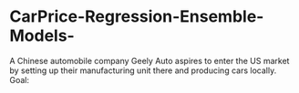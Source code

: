 # CarPrice-Regression-Ensemble-Models-
A Chinese automobile company Geely Auto aspires to enter the US market by setting up their manufacturing unit there and producing cars locally. Goal: 
